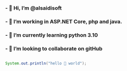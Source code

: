 ### - 👋 Hi, I’m @alsaidisoft
### - 👀 I’m working in ASP.NET Core, php and java.
### - 🌱 I’m currently learning python 3.10
### - 💞️ I’m looking to collaborate on gitHub


```java

System.out.println("hello 🤗 world");


```